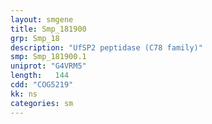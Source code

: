 ```yaml
---
layout: smgene
title: Smp_181900
grp: Smp_18
description: "UfSP2 peptidase (C78 family)"
smp: Smp_181900.1
uniprot: "G4VRM5"
length:   144
cdd: "COG5219"
kk: ns
categories: sm
---
```

